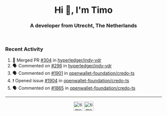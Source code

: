 <h1 align="center">Hi 👋, I'm Timo</h1>
<h3 align="center">A developer from Utrecht, The Netherlands</h3>
<br/>
<!-- https://github.com/rahuldkjain/github-profile-readme-generator --!>

<!--  <p align="left"><img src="https://github-readme-stats.vercel.app/api?username=timoglastra&show_icons=true&count_private=true&" alt="timoglastra" /></p> --!>

<!--
Github language stats
<p align="left"><img src="https://github-readme-stats.vercel.app/api/top-langs/?username=timoglastra&layout=compact" alt="timoglastra" /><p>
-->

<!-- Codestats language stats -->
<!-- <p align="left"><img src="https://codestats-readme.vercel.app/api/top-langs/?username=timoglastra&layout=compact&language_count=12" alt="timoglastra" /><p>    --!>
  
<h3>Recent Activity</h3>

<!--START_SECTION:activity-->
1. 🎉 Merged PR [#304](https://github.com/hyperledger/indy-vdr/pull/304) in [hyperledger/indy-vdr](https://github.com/hyperledger/indy-vdr)
2. 🗣 Commented on [#296](https://github.com/hyperledger/indy-vdr/pull/296#issuecomment-2173890900) in [hyperledger/indy-vdr](https://github.com/hyperledger/indy-vdr)
3. 🗣 Commented on [#1901](https://github.com/openwallet-foundation/credo-ts/pull/1901#issuecomment-2173647485) in [openwallet-foundation/credo-ts](https://github.com/openwallet-foundation/credo-ts)
4. ❗ Opened issue [#1904](https://github.com/openwallet-foundation/credo-ts/issues/1904) in [openwallet-foundation/credo-ts](https://github.com/openwallet-foundation/credo-ts)
5. 🗣 Commented on [#1865](https://github.com/openwallet-foundation/credo-ts/pull/1865#issuecomment-2171757399) in [openwallet-foundation/credo-ts](https://github.com/openwallet-foundation/credo-ts)
<!--END_SECTION:activity-->

---

<p align="center">
<a href="https://twitter.com/timoglastra" target="blank"><img align="center" src="https://cdn.jsdelivr.net/npm/simple-icons@3.0.1/icons/twitter.svg" alt="timoglastra" height="30" width="30" /></a>
<a href="https://linkedin.com/in/timoglastra" target="blank"><img align="center" src="https://cdn.jsdelivr.net/npm/simple-icons@3.0.1/icons/linkedin.svg" alt="timoglastra" height="30" width="30" /></a>
</p>



